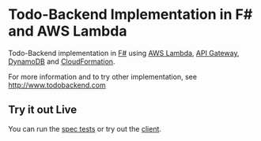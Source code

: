 # Todo-Backend Implementation in F# and AWS Lambda

Todo-Backend implementation in [F#](https://fsharp.org/) using [AWS Lambda](https://aws.amazon.com/lambda/), [API Gateway](https://aws.amazon.com/api-gateway/), [DynamoDB](https://aws.amazon.com/dynamodb/) and [CloudFormation](https://aws.amazon.com/cloudformation/).

For more information and to try other implementation, see http://www.todobackend.com

## Try it out Live
You can run the [spec tests](https://todobackend.com/specs/index.html?https://pcy3anbgx8.execute-api.us-east-1.amazonaws.com/Prod/) or try out the [client](http://www.todobackend.com/client/index.html?https://pcy3anbgx8.execute-api.us-east-1.amazonaws.com/Prod/).